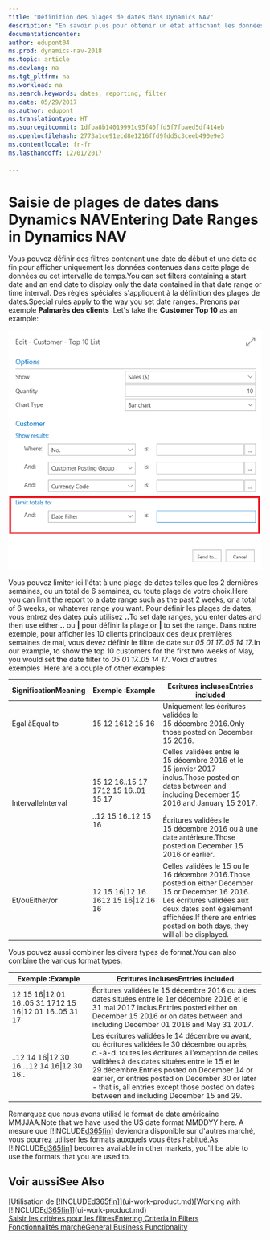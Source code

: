 ```yaml
---
title: "Définition des plages de dates dans Dynamics NAV"
description: "En savoir plus pour obtenir un état affichant les données de périodes spécifiques à l'aide de plages de dates dans Dynamics NAV."
documentationcenter: 
author: edupont04
ms.prod: dynamics-nav-2018
ms.topic: article
ms.devlang: na
ms.tgt_pltfrm: na
ms.workload: na
ms.search.keywords: dates, reporting, filter
ms.date: 05/29/2017
ms.author: edupont
ms.translationtype: HT
ms.sourcegitcommit: 1dfba8b14019991c95f40ffd5f7fbaed5df414eb
ms.openlocfilehash: 2773a1ce91ecd8e1216ffd9fdd5c3ceeb490e9e3
ms.contentlocale: fr-fr
ms.lasthandoff: 12/01/2017

---
```

# <a name="entering-date-ranges-in-dynamics-nav"></a><span data-ttu-id="2e70a-103">Saisie de plages de dates dans Dynamics NAV</span><span class="sxs-lookup"><span data-stu-id="2e70a-103">Entering Date Ranges in Dynamics NAV</span></span>
<span data-ttu-id="2e70a-104">Vous pouvez définir des filtres contenant une date de début et une date de fin pour afficher uniquement les données contenues dans cette plage de données ou cet intervalle de temps.</span><span class="sxs-lookup"><span data-stu-id="2e70a-104">You can set filters containing a start date and an end date to display only the data contained in that date range or time interval.</span></span> <span data-ttu-id="2e70a-105">Des règles spéciales s'appliquent à la définition des plages de dates.</span><span class="sxs-lookup"><span data-stu-id="2e70a-105">Special rules apply to the way you set date ranges.</span></span> <span data-ttu-id="2e70a-106">Prenons par exemple **Palmarès des clients** :</span><span class="sxs-lookup"><span data-stu-id="2e70a-106">Let's take the **Customer Top 10** as an example:</span></span>

![Définition d'une plage de dates dans la page de demande de la liste du palmarès des clients](./media/ui-enter-date-ranges/customer-top10-list.png)

<span data-ttu-id="2e70a-108">Vous pouvez limiter ici l'état à une plage de dates telles que les 2 dernières semaines, ou un total de 6 semaines, ou toute plage de votre choix.</span><span class="sxs-lookup"><span data-stu-id="2e70a-108">Here you can limit the report to a date range such as the past 2 weeks, or a total of 6 weeks, or whatever range you want.</span></span> <span data-ttu-id="2e70a-109">Pour définir les plages de dates, vous entrez des dates puis utilisez **..**</span><span class="sxs-lookup"><span data-stu-id="2e70a-109">To set date ranges, you enter dates and then use either **..**</span></span> <span data-ttu-id="2e70a-110">ou **|** pour définir la plage.</span><span class="sxs-lookup"><span data-stu-id="2e70a-110">or **|** to set the range.</span></span> <span data-ttu-id="2e70a-111">Dans notre exemple, pour afficher les 10 clients principaux des deux premières semaines de mai, vous devez définir le filtre de date sur *05 01 17..05 14 17*.</span><span class="sxs-lookup"><span data-stu-id="2e70a-111">In our example, to show the top 10 customers for the first two weeks of May, you would set the date filter to *05 01 17..05 14 17*.</span></span>
<span data-ttu-id="2e70a-112">Voici d'autres exemples :</span><span class="sxs-lookup"><span data-stu-id="2e70a-112">Here are a couple of other examples:</span></span>

| <span data-ttu-id="2e70a-113">Signification</span><span class="sxs-lookup"><span data-stu-id="2e70a-113">Meaning</span></span> | <span data-ttu-id="2e70a-114">Exemple :</span><span class="sxs-lookup"><span data-stu-id="2e70a-114">Example</span></span> | <span data-ttu-id="2e70a-115">Ecritures incluses</span><span class="sxs-lookup"><span data-stu-id="2e70a-115">Entries included</span></span> |
|---|---|---|
|<span data-ttu-id="2e70a-116">Egal à</span><span class="sxs-lookup"><span data-stu-id="2e70a-116">Equal to</span></span>| <span data-ttu-id="2e70a-117">15 12 16</span><span class="sxs-lookup"><span data-stu-id="2e70a-117">12 15 16</span></span> |<span data-ttu-id="2e70a-118">Uniquement les écritures validées le 15 décembre 2016.</span><span class="sxs-lookup"><span data-stu-id="2e70a-118">Only those posted on December 15 2016.</span></span>|
|<span data-ttu-id="2e70a-119">Intervalle</span><span class="sxs-lookup"><span data-stu-id="2e70a-119">Interval</span></span>| <span data-ttu-id="2e70a-120">15 12 16..15 17 17</span><span class="sxs-lookup"><span data-stu-id="2e70a-120">12 15 16..01 15 17</span></span><br /><br /><span data-ttu-id="2e70a-121">..12 15 16</span><span class="sxs-lookup"><span data-stu-id="2e70a-121">..12 15 16</span></span>|<span data-ttu-id="2e70a-122">Celles validées entre le 15 décembre 2016 et le 15 janvier 2017 inclus.</span><span class="sxs-lookup"><span data-stu-id="2e70a-122">Those posted on dates between and including December 15 2016 and January 15 2017.</span></span><br /><br /><span data-ttu-id="2e70a-123">Écritures validées le 15 décembre 2016 ou à une date antérieure.</span><span class="sxs-lookup"><span data-stu-id="2e70a-123">Those posted on December 15 2016 or earlier.</span></span>|
|<span data-ttu-id="2e70a-124">Et/ou</span><span class="sxs-lookup"><span data-stu-id="2e70a-124">Either/or</span></span>|<span data-ttu-id="2e70a-125">12 15 16&#124;12 16 16</span><span class="sxs-lookup"><span data-stu-id="2e70a-125">12 15 16&#124;12 16 16</span></span>|<span data-ttu-id="2e70a-126">Celles validées le 15 ou le 16 décembre 2016.</span><span class="sxs-lookup"><span data-stu-id="2e70a-126">Those posted on either December 15 or December 16 2016.</span></span> <span data-ttu-id="2e70a-127">Les écritures validées aux deux dates sont également affichées.</span><span class="sxs-lookup"><span data-stu-id="2e70a-127">If there are entries posted on both days, they will all be displayed.</span></span>|

<span data-ttu-id="2e70a-128">Vous pouvez aussi combiner les divers types de format.</span><span class="sxs-lookup"><span data-stu-id="2e70a-128">You can also combine the various format types.</span></span>

| <span data-ttu-id="2e70a-129">Exemple :</span><span class="sxs-lookup"><span data-stu-id="2e70a-129">Example</span></span> | <span data-ttu-id="2e70a-130">Ecritures incluses</span><span class="sxs-lookup"><span data-stu-id="2e70a-130">Entries included</span></span> |
|---|---|
|<span data-ttu-id="2e70a-131">12 15 16&#124;12 01 16..05 31 17</span><span class="sxs-lookup"><span data-stu-id="2e70a-131">12 15 16&#124;12 01 16..05 31 17</span></span> | <span data-ttu-id="2e70a-132">Écritures validées le 15 décembre 2016 ou à des dates situées entre le 1er décembre 2016 et le 31 mai 2017 inclus.</span><span class="sxs-lookup"><span data-stu-id="2e70a-132">Entries posted either on December 15 2016 or on dates between and including December 01 2016 and May 31 2017.</span></span> |
|<span data-ttu-id="2e70a-133">..12 14 16&#124;12 30 16..</span><span class="sxs-lookup"><span data-stu-id="2e70a-133">..12 14 16&#124;12 30 16..</span></span> | <span data-ttu-id="2e70a-134">Les écritures validées le 14 décembre ou avant, ou écritures validées le 30 décembre ou après, c.-à-d. toutes les écritures à l'exception de celles validées à des dates situées entre le 15 et le 29 décembre.</span><span class="sxs-lookup"><span data-stu-id="2e70a-134">Entries posted on December 14 or earlier, or entries posted on December 30 or later - that is, all entries except those posted on dates between and including December 15 and 29.</span></span> |

<span data-ttu-id="2e70a-135">Remarquez que nous avons utilisé le format de date américaine MMJJAA.</span><span class="sxs-lookup"><span data-stu-id="2e70a-135">Note that we have used the US date format MMDDYY here.</span></span> <span data-ttu-id="2e70a-136">A mesure que [!INCLUDE[d365fin](includes/d365fin_md.md)] deviendra disponible sur d'autres marché, vous pourrez utiliser les formats auxquels vous êtes habitué.</span><span class="sxs-lookup"><span data-stu-id="2e70a-136">As [!INCLUDE[d365fin](includes/d365fin_md.md)] becomes available in other markets, you'll be able to use the formats that you are used to.</span></span>

## <a name="see-also"></a><span data-ttu-id="2e70a-137">Voir aussi</span><span class="sxs-lookup"><span data-stu-id="2e70a-137">See Also</span></span>
<span data-ttu-id="2e70a-138">[Utilisation de [!INCLUDE[d365fin](includes/d365fin_long_md.md)]](ui-work-product.md)</span><span class="sxs-lookup"><span data-stu-id="2e70a-138">[Working with [!INCLUDE[d365fin](includes/d365fin_long_md.md)]](ui-work-product.md)</span></span>  
[<span data-ttu-id="2e70a-139">Saisir les critères pour les filtres</span><span class="sxs-lookup"><span data-stu-id="2e70a-139">Entering Criteria in Filters </span></span>](ui-enter-criteria-filters.md)  
[<span data-ttu-id="2e70a-140">Fonctionnalités marché</span><span class="sxs-lookup"><span data-stu-id="2e70a-140">General Business Functionality</span></span>](ui-across-business-areas.md)

